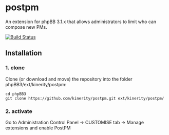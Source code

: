 postpm
=========================

An extension for phpBB 3.1.x that allows administrators to limit who can compose new PMs.

[![Build Status](https://travis-ci.org/kinerity/postpm.svg?branch=master)](https://travis-ci.org/kinerity/postpm)
## Installation

### 1. clone
Clone (or download and move) the repository into the folder phpBB3/ext/kinerity/postpm:

```
cd phpBB3
git clone https://github.com/kinerity/postpm.git ext/kinerity/postpm/
```

### 2. activate
Go to Administration Control Panel -> CUSTOMISE tab -> Manage extensions and enable PostPM
